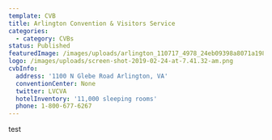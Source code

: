 ```yaml
---
template: CVB 
title: Arlington Convention & Visitors Service
categories:
  - category: CVBs
status: Published
featuredImage: /images/uploads/arlington_110717_4978_24eb09398a8071a198a9a20e52fdae66.jpg
logo: /images/uploads/screen-shot-2019-02-24-at-7.41.32-am.png
cvbInfo:
  address: '1100 N Glebe Road Arlington, VA'
  conventionCenter: None
  twitter: LVCVA
  hotelInventory: '11,000 sleeping rooms'
  phone: 1-800-677-6267
---
```


test
